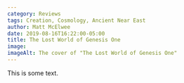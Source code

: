 ```yaml
---
category: Reviews
tags: Creation, Cosmology, Ancient Near East
author: Matt McElwee
date: 2019-08-16T16:22:00-05:00
title: The Lost World of Genesis One
image:
imageAlt: The cover of "The Lost World of Genesis One"
---
```


This is some text.

